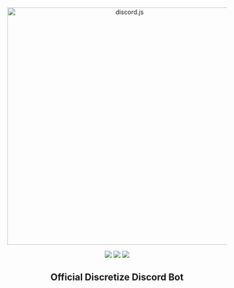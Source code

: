 <div align="center">
  <br />
  <p>
    <a href="https://discretize.eu/"><img src="https://gist.githack.com/Ianniz/1984261e74bf4eaf6e894c39b76001d1/raw/7297ca96b0c963327ebc68a612ddb99a53b5eb6c/banner.svg" width="546" alt="discord.js" /></a>
  </p>
  <p>
    <a href="https://discord.gg/BnkNqZx"><img src="https://discordapp.com/api/guilds/301270513093967872/embed.png"/></a>
    <a href="https://discordbots.org/bot/580364648654569474"><img src="https://img.shields.io/badge/Invite-Bot-red.svg"/></a>
    <a href="https://raw.githubusercontent.com/Cjcrew/dt_bot/master/LICENSE"><img src="https://img.shields.io/badge/License-GPL%20V3-yellow.svg"/></a>
  </p>
  
 ## Official Discretize Discord Bot
   
</div>
